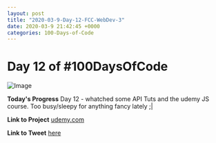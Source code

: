 ```yaml
---
layout: post
title: "2020-03-9-Day-12-FCC-WebDev-3"
date: 2020-03-9 21:42:45 +0000
categories: 100-Days-of-Code
---
```


# Day 12 of #100DaysOfCode
![Image](https://cdn.freecodecamp.org/platform/universal/fcc-twitter-1120X600-social-green.png)
<br/>

**Today's Progress**
Day 12 - whatched some API Tuts and the udemy JS course. Too busy/sleepy for anything fancy lately ;|
<br/>

**Link to Project**
[udemy.com](https://www.udemy.com/course/javascript-beginners-complete-tutorial/)
<br/>

**Link to Tweet**
[here](https://twitter.com/prototowb/status/1237122114441920513)

